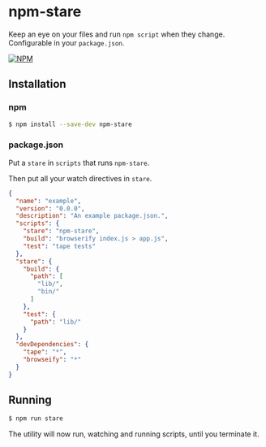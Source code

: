 # npm-stare

Keep an eye on your files and run `npm script` when they change. Configurable in your `package.json`.

[![NPM](https://nodei.co/npm/npm-stare.png?downloads=true&stars=true)](https://nodei.co/npm/npm-stare/)

## Installation

### npm

```sh
$ npm install --save-dev npm-stare
```

### package.json

Put a `stare` in `scripts` that runs `npm-stare`.

Then put all your watch directives in `stare`.

```json
{
  "name": "example",
  "version": "0.0.0",
  "description": "An example package.json.",
  "scripts": {
    "stare": "npm-stare",
    "build": "browserify index.js > app.js",
    "test": "tape tests"
  },
  "stare": {
    "build": {
      "path": [
        "lib/",
        "bin/"
      ]
    },
    "test": {
      "path": "lib/"
    }
  },
  "devDependencies": {
    "tape": "*",
    "browseify": "*"
  }
}
```

## Running

```sh
$ npm run stare
```

The utility will now run, watching and running scripts, until you terminate it.
